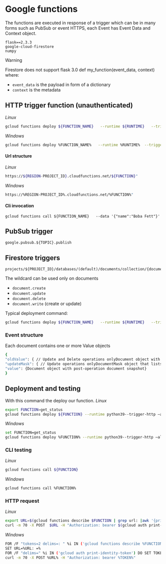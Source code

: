 # Google functions
The functions are executed in response of a trigger which can be in many forms such as PubSub or event HTTPS, each Event has Event Data and Context object.

```text
flask==2.3.3
google-cloud-firestore
numpy
```
> [!WARNING]
> Firestore does not support flask 3.0
def my_function(event_data, context) where:
 - `event_data` is the payload in form of a dictionary
 - `context` is the metadata

## HTTP trigger function (unauthenticated)
*Linux*
```bash
gcloud functions deploy ${FUNCTION_NAME}   --runtime ${RUNTIME}   --trigger-http --allow-unauthenticated
```
*Windows*
```bash
gcloud functions deploy %FUNCTION_NAME%   --runtime %RUNTIME%  --trigger-http --allow unauthenticated
```
#### Url structure
*Linux*
```bash
https://${REGION-PROJECT_ID}.cloudfunctions.net/${FUNCTION}"
```
*Windows*
```bash
https://%REGION-PROJECT_ID%.cloudfunctions.net/%FUNCTION%"
```
#### Cli invocation
```
gcloud functions call ${FUNCTION_NAME}   --data '{"name":"Boba Fett"}'
```
## PubSub trigger
```
google.pubsub.${TOPIC}.publish
```
## Firestore triggers
```
projects/${PROJECT_ID}/databases/(default)/documents/collection/{document_wildcard}
```
The wildcard can be used only on documents

 - `document.create`
 - `document.update`
 - `document.delete`
 - `document.write` (create or update)


Typical deployment command:
```bash
gcloud functions deploy ${FUNCTION_NAME}   --runtime ${RUNTIME}   --trigger-event "${EVENT_TYPE}"--trigger-resource "${DOCUMENT_PATH}"
```
### Event structure
Each document contains one or more Value objects
```bash
{
"oldValue": { // Update and Delete operations onlyDocument object with pre-operation document snapshot},
"updateMask": { // Update operations onlyDocumentMask object that lists changed fields.},
"value": {Document object with post-operation document snapshot}
}
```

## Deployment and testing
With this command the deploy our function.
*Linux* 
```bash
export FUNCTION=get_status
gcloud functions deploy ${FUNCTION} --runtime python39--trigger-http –allow-unauthenticated --docker-registry=artifact-registry --no-gen2
```

*Windows*
```bash
set FUNCTION=get_status
gcloud functions deploy %FUNCTION% --runtime python39--trigger-http –allow-unauthenticated --docker-registry=artifact-registry --no-gen2
```

### CLI testing
*Linux*
```bash
gcloud functions call ${FUNCTION}
```
*Windows*
```bash
gcloud functions call %FUNCTION%
```
### HTTP request
*Linux*
```bash
export URL=$(gcloud functions describe $FUNCTION | grep url: |awk '{print $2}')
curl -m 70 -X POST  $URL -H "Authorization: bearer $(gcloud auth print-identity-token)"
```
*Windows*
```bash
FOR /F "tokens=2 delims=: " %i IN ('gcloud functions describe %FUNCTION% ^| findstr "url:"') DO SET URL=%i
SET URL=%URL: =%
FOR /F "delims=" %i IN ('gcloud auth print-identity-token') DO SET TOKEN=%i
curl -m 70 -X POST %URL% -H "Authorization: bearer %TOKEN%"
```


